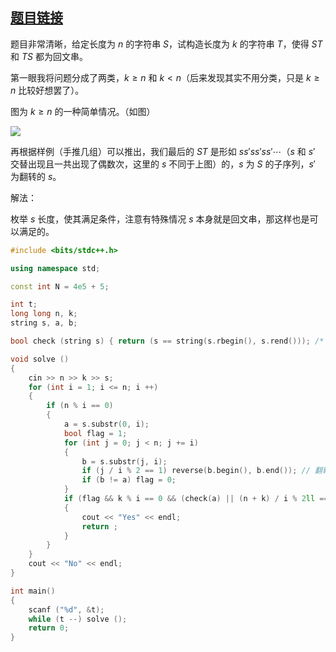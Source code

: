 ## [题目链接](https://www.luogu.com.cn/problem/AT_arc155_a)

题目非常清晰，给定长度为 $n$ 的字符串 $S$，试构造长度为 $k$ 的字符串 $T$，使得 $ST$ 和 $TS$ 都为回文串。

第一眼我将问题分成了两类，$k \ge n$ 和 $k < n$（后来发现其实不用分类，只是 $k \ge n$ 比较好想罢了）。

图为 $k \ge n$ 的一种简单情况。（如图）

![](https://cdn.luogu.com.cn/upload/image_hosting/1mnn4ueh.png)

再根据样例（手推几组）可以推出，我们最后的 $ST$ 是形如 $ss'ss'ss'\cdots$（$s$ 和 $s'$ 交替出现且一共出现了偶数次，这里的 $s$ 不同于上图）的，$s$ 为 $S$ 的子序列，$s'$ 为翻转的 $s$。

解法：

枚举 $s$ 长度，使其满足条件，注意有特殊情况 $s$ 本身就是回文串，那这样也是可以满足的。


```cpp
#include <bits/stdc++.h>

using namespace std;

const int N = 4e5 + 5;

int t;
long long n, k;
string s, a, b;

bool check (string s) { return (s == string(s.rbegin(), s.rend())); /* 判回文 */}

void solve ()
{
	cin >> n >> k >> s;
	for (int i = 1; i <= n; i ++)
	{
		if (n % i == 0)
		{
			a = s.substr(0, i);
			bool flag = 1;
			for (int j = 0; j < n; j += i)
			{
				b = s.substr(j, i);
				if (j / i % 2 == 1) reverse(b.begin(), b.end()); // 翻转
				if (b != a) flag = 0;
			}
			if (flag && k % i == 0 && (check(a) || (n + k) / i % 2ll == 0))
			{
				cout << "Yes" << endl;
				return ; 
			}
		}
	}
	cout << "No" << endl;
}

int main()
{
	scanf ("%d", &t);
	while (t --) solve ();
	return 0;
}
```